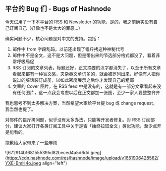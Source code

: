 ## 平台的 Bug 们 - Bugs of Hashnode

今天试用了一下本平台的 RSS 和 Newsletter 的功能，是的，我之前确实没有自己订阅自己（好像也不是太大的罪恶...）

确实问题不少，核心问题是对中文的支持。包括：

1. 邮件中 from 字段乱码，以前还出现了锟斤拷这种神秘代号
2. 邮件中不是全文，这不是大问题，但是带出来的节选部分格式都没了，看着非常呼吸局促
3. RSS 订阅的文章列表，标题还好，正文摘要的汉字都消失了，以至于所有文章看起来都有一种盲文感，夹杂英文单词多的，就会被罗列出来，好像有人把你说过的脏话装订成册，以如此密度展示之后你才发现自己的粗鄙
4. 文章的 Cover 图片，在 RSS feed 中是没有的，这就是有一部分文章看起来没有任何图片，这一点我会考虑以后在正文都加一张图，至少一家人要整整齐齐

我也思考不到太多解决方案，当然希望大家给平台提 bug 或 change request，我当然也提了。

对邮件的锟斤拷问题，似乎没有太多办法，只能等开发者修复。对 RSS 订阅部分，建议大家打开各类订阅工具中关于是否「始终拉取全文」类似功能，至少点开是能看的。

抱歉给大家带来了一些麻烦


![672914b1681555395d82beced4a5d6dd.jpeg](https://cdn.hashnode.com/res/hashnode/image/upload/v1651906428562/YXE-BmH4o.jpeg align="left")
